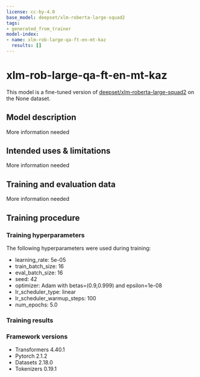 ```yaml
---
license: cc-by-4.0
base_model: deepset/xlm-roberta-large-squad2
tags:
- generated_from_trainer
model-index:
- name: xlm-rob-large-qa-ft-en-mt-kaz
  results: []
---
```


<!-- This model card has been generated automatically according to the information the Trainer had access to. You
should probably proofread and complete it, then remove this comment. -->

# xlm-rob-large-qa-ft-en-mt-kaz

This model is a fine-tuned version of [deepset/xlm-roberta-large-squad2](https://huggingface.co/deepset/xlm-roberta-large-squad2) on the None dataset.

## Model description

More information needed

## Intended uses & limitations

More information needed

## Training and evaluation data

More information needed

## Training procedure

### Training hyperparameters

The following hyperparameters were used during training:
- learning_rate: 5e-05
- train_batch_size: 16
- eval_batch_size: 16
- seed: 42
- optimizer: Adam with betas=(0.9,0.999) and epsilon=1e-08
- lr_scheduler_type: linear
- lr_scheduler_warmup_steps: 100
- num_epochs: 5.0

### Training results



### Framework versions

- Transformers 4.40.1
- Pytorch 2.1.2
- Datasets 2.18.0
- Tokenizers 0.19.1
